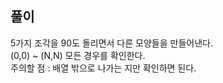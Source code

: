 ## 풀이

5가지 조각을 90도 돌리면서 다른 모양들을 만들어낸다.  
(0,0) ~ (N,N) 모든 경우를 확인한다.  
주의할 점 : 배열 밖으로 나가는 지만 확인하면 된다.
